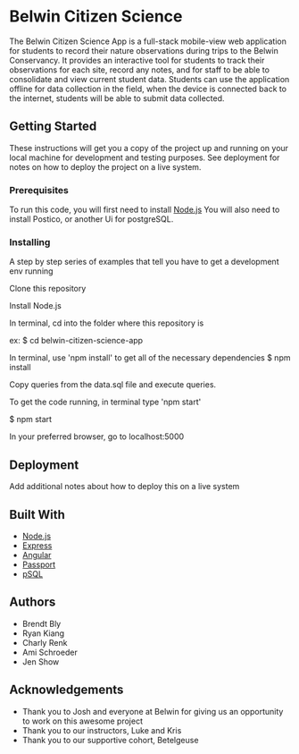# Belwin Citizen Science 
The Belwin Citizen Science App is a full-stack mobile-view web application for students to record their nature observations during trips to the Belwin Conservancy. It provides an interactive tool for students to track their observations for each site, record any notes, and for staff to be able to consolidate and view current student data. Students can use the application offline for data collection in the field, when the device is connected back to the internet, students will be able to submit data collected.

## Getting Started
These instructions will get you a copy of the project up and running on your local machine for development and testing purposes. See deployment for notes on how to deploy the project on a live system.

### Prerequisites
To run this code, you will first need to install [Node.js](https://nodejs.org/en/)
You will also need to install Postico, or another Ui for postgreSQL.

### Installing
A step by step series of examples that tell you have to get a development env running

Clone this repository

Install Node.js

In terminal, cd into the folder where this repository is

ex:
$ cd belwin-citizen-science-app

In terminal, use 'npm install' to get all of the necessary dependencies
$ npm install

Copy queries from the data.sql file and execute queries. 

To get the code running, in terminal type 'npm start'

$ npm start

In your preferred browser, go to
localhost:5000

## Deployment
Add additional notes about how to deploy this on a live system

## Built With
* [Node.js](https://nodejs.org/en/)
* [Express](https://expressjs.com/)
* [Angular](https://angularjs.org/)
* [Passport](http://passportjs.org/)
* [pSQL](https://www.postgresql.org/)

## Authors
* Brendt Bly
* Ryan Kiang
* Charly Renk
* Ami Schroeder
* Jen Show

## Acknowledgements
* Thank you to Josh and everyone at Belwin for giving us an opportunity to work on this awesome project
* Thank you to our instructors, Luke and Kris
* Thank you to our supportive cohort, Betelgeuse
